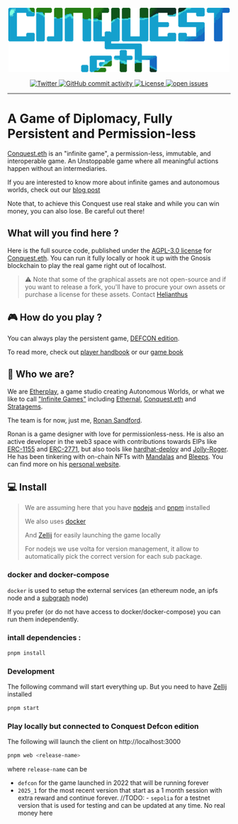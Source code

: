 <p align="center">
  <a href="https://conquest.game">
    <img src="web/static/conquest.png" alt="Conquest Logo" width="500">
  </a>
</p>
<p align="center">
  <a href="https://twitter.com/conquest_eth">
    <img alt="Twitter" src="https://img.shields.io/badge/Twitter-1DA1F2?logo=twitter&logoColor=white" />
  </a>

  <a href="https://github.com/etherplay/conquest-eth-v0">
    <img alt="GitHub commit activity" src="https://img.shields.io/github/commit-activity/m/etherplay/conquest-eth-v0">
  </a>
  <!-- <a href="https://github.com/etherplay/conquest-eth-v0">
  <img alt="Build" src="https://github.com/etherplay/conquest-eth-v0/actions/workflows/build.yml/badge.svg">
  </a> -->
  <a href="https://github.com/etherplay/conquest-eth-v0/blob/main/LICENSE">
    <img alt="License" src="https://img.shields.io/github/license/etherplay/conquest-eth-v0.svg">
  </a>
  <a href="https://github.com/etherplay/conquest-eth-v0/issues">
    <img alt="open issues" src="https://isitmaintained.com/badge/open/etherplay/conquest-eth-v0.svg">
  </a>
</p>

---

# A Game of Diplomacy, Fully Persistent and Permission-less

[Conquest.eth](https://conquest.game) is an "infinite game", a permission-less, immutable, and interoperable game. An Unstoppable game where all meaningful actions happen without an intermediaries.

If you are interested to know more about infinite games and autonomous worlds, check out our [blog post](https://ronan.eth.limo/blog/infinite-games/)

Note that, to achieve this Conquest use real stake and while you can win money, you can also lose. Be careful out there!

## What will you find here ?

Here is the full source code, published under the [AGPL-3.0 license](https://www.gnu.org/licenses/agpl-3.0.en.html) for [Conquest.eth](https://conquest.game). You can run it fully locally or hook it up with the Gnosis blockchain to play the real game right out of localhost.

> ⚠ Note that some of the graphical assets are not open-source and if you want to release a fork, you'll have to procure your own assets or purchase a license for these assets. Contact [Helianthus](https://twitter.com/HelianthusGames)

## 🎮 How do you play ?

You can always play the persistent game, [DEFCON edition](https://defcon.conquest.etherplay.io/).

To read more, check out [player handbook](https://knowledge.conquest.game) or our [game book](https://book.conquest.game)

## 🎎 Who we are?

We are [Etherplay](https://etherplay.io), a game studio creating Autonomous Worlds, or what we like to call ["Infinite Games"](https://ronan.eth.limo/infinite-games/) including [Ethernal](https://ethernal.land), [Conquest.eth](https://conquest.game) and [Stratagems](https://stratagems.world).

The team is for now, just me, [Ronan Sandford](https://twitter.com/wighawag).

Ronan is a game designer with love for permissionless-ness. He is also an active developer in the web3 space with contributions towards EIPs like [ERC-1155](https://eips.ethereum.org/EIPS/eip-1155) and [ERC-2771](https://eips.ethereum.org/EIPS/eip-2771), but also tools like [hardhat-deploy](https://github.com/wighawag/hardhat-deploy) and [Jolly-Roger](https://jolly-roger.eth.limo). He has been tinkering with on-chain NFTs with [Mandalas](https://mandalas.eth.limo) and [Bleeps](https://bleeps.art). You can find more on his [personal website](https://ronan.eth.limo).

## 💻 Install

> We are assuming here that you have [nodejs](https://nodejs.org/en) and [pnpm](https://pnpm.io/) installed
>
> We also uses [docker](https://www.docker.com/)
>
> And [Zellij](https://zellij.dev/) for easily launching the game locally
>
> For nodejs we use volta for version management, it allow to automatically pick the correct version for each sub package.

### docker and docker-compose

`docker` is used to setup the external services (an ethereum node, an ipfs node and a [subgraph](https://thegraph.com) node)

If you prefer (or do not have access to docker/docker-compose) you can run them independently.

### intall dependencies :

```bash
pnpm install
```

### Development

The following command will start everything up. But you need to have [Zellij](https://zellij.dev/) installed

```bash
pnpm start
```

### Play locally but connected to Conquest Defcon edition

The following will launch the client on http://localhost:3000

```bash
pnpm web <release-name>
```

where `release-name` can be

- `defcon` for the game launched in 2022 that will be running forever
- `2025_1` for the most recent version that start as a 1 month session with extra reward and continue forever.
  //TODO: - `sepolia` for a testnet version that is used for testing and can be updated at any time. No real money here
